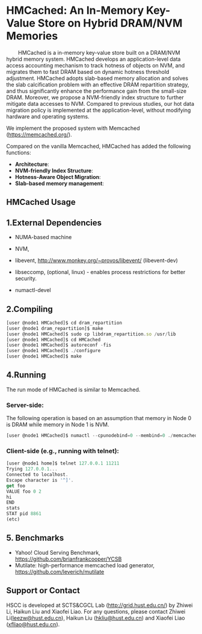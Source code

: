 # HMCached: An In-Memory Key-Value Store on Hybrid DRAM/NVM Memories

&#160; &#160; &#160; &#160; HMCached is a in-memory key-value store built on a DRAM/NVM hybrid memory system. HMCached develops an application-level data access accounting mechanism to track hotness of
objects on NVM, and migrates them to fast DRAM based on dynamic hotness threshold adjustment. HMCached adopts slab-based memory allocation and solves the slab calcification problem
with an effective DRAM repartition strategy, and thus significantly enhance the performance gain from the small-size DRAM. Moreover, we propose a NVM-friendly index structure to
further mitigate data accesses to NVM. Compared to previous studies, our hot data migration policy is implemented at the application-level, without modifying hardware and operating
systems. 

We implement the proposed system with Memcached (https://memcached.org/).

Compared on the vanilla Memcached, HMCached has added the following functions:

* **Architecture**:
* **NVM-friendly Index Structure**:
* **Hotness-Aware Object Migration**:
* **Slab-based memory management**:

HMCached Usage
------------

## 1.External Dependencies

* NUMA-based machine
* NVM,

* libevent, http://www.monkey.org/~provos/libevent/ (libevent-dev)
* libseccomp, (optional, linux) - enables process restrictions for better
  security.
* numactl-devel

## 2.Compiling

```javascript
[user @node1 HMCached]$ cd dram_repartition
[user @node1 dram_repartition]$ make
[user @node1 HMCached]$ sudo cp libdram_repartition.so /usr/lib
[user @node1 HMCached]$ cd HMCached
[user @node1 HMCached]$ autoreconf -fis 
[user @node1 HMCached]$ ./configure
[user @node1 HMCached]$ make
```

## 4.Running

The run mode of HMCached is similar to Memcached.

### Server-side:

The following operation is based on an assumption that memory in Node 0 is DRAM while memory in Node 1 is NVM.
```javascript
[user @node1 HMCached]$ numactl --cpunodebind=0 --membind=0 ./memcached -l 127.0.0.1 -p 11211
```

### Client-side (e.g., running with telnet):
```javascript
[user @node1 home]$ telnet 127.0.0.1 11211
Trying 127.0.0.1...
Connected to localhost.
Escape character is '^]'.
get foo
VALUE foo 0 2
hi
END
stats
STAT pid 8861
(etc)
```

## 5. Benchmarks

* Yahoo! Cloud Serving Benchmark, https://github.com/brianfrankcooper/YCSB
* Mutilate: high-performance memcached load generator, https://github.com/leverich/mutilate

Support or Contact
------------
HSCC is developed at SCTS&CGCL Lab (http://grid.hust.edu.cn/) by Zhiwei Li, Haikun Liu and Xiaofei Liao. 
For any questions, please contact Zhiwei Li(leezw@hust.edu.cn),
Haikun Liu (hkliu@hust.edu.cn) and Xiaofei Liao (xfliao@hust.edu.cn).
